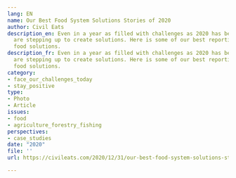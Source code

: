 ```yaml
---
lang: EN
name: Our Best Food System Solutions Stories of 2020
author: Civil Eats
description_en: Even in a year as filled with challenges as 2020 has been, people
  are stepping up to create solutions. Here is some of our best reporting on promising
  food solutions.
description_fr: Even in a year as filled with challenges as 2020 has been, people
  are stepping up to create solutions. Here is some of our best reporting on promising
  food solutions.
category:
- face_our_challenges_today
- stay_positive
type:
- Photo
- Article
issues:
- food
- agriculture_forestry_fishing
perspectives:
- case_studies
date: "2020"
file: ''
url: https://civileats.com/2020/12/31/our-best-food-system-solutions-stories-of-2020/

---
```

